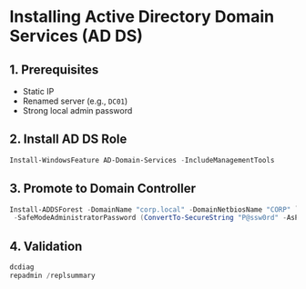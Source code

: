 # Installing Active Directory Domain Services (AD DS)

## 1. Prerequisites
- Static IP
- Renamed server (e.g., `DC01`)
- Strong local admin password

## 2. Install AD DS Role
```powershell
Install-WindowsFeature AD-Domain-Services -IncludeManagementTools
```

## 3. Promote to Domain Controller
```powershell
Install-ADDSForest -DomainName "corp.local" -DomainNetbiosName "CORP" `
 -SafeModeAdministratorPassword (ConvertTo-SecureString "P@ssw0rd" -AsPlainText -Force)
```

## 4. Validation
```powershell
dcdiag
repadmin /replsummary
```